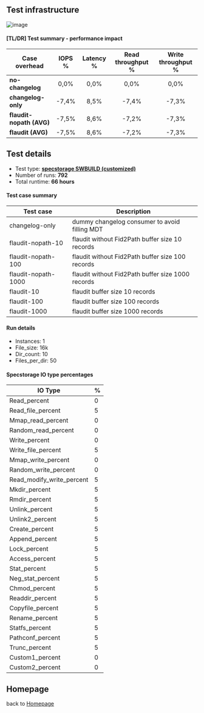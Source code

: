 
## Test infrastructure
![image](https://user-images.githubusercontent.com/67744347/191753483-5bf7a14b-99e2-463b-8aa0-18b822a1786a.png)

#### [TL/DR] Test summary - performance impact
Case overhead | IOPS % | Latency % | Read throughput % | Write throughput %
--- | :---: | :---: | :---: | :---:
 **no-changelog** | 0,0% | 0,0% | 0,0% | 0,0%
 **changelog-only** | -7,4% | 8,5% | -7,4% | -7,3%
 **flaudit-nopath (AVG)** | -7,5% | 8,6% | -7,2% | -7,3%
 **flaudit (AVG)** | -7,5% | 8,6% | -7,2% | -7,3%
 
## Test details
- Test type: **[specstorage SWBUILD (customized)](https://github.com/DDNeu/flaudit/blob/main/PERFORMANCE.md#specstorage-io-type-percentages)**
- Number of runs: **792**
- Total runtime: **66 hours**

#### Test case summary
Test case | Description
--- | --- 
changelog-only | dummy changelog consumer to avoid filling MDT	
flaudit-nopath-10 | flaudit without Fid2Path buffer size 10 records	
flaudit-nopath-100 | flaudit without Fid2Path buffer size 100 records	
flaudit-nopath-1000 | flaudit without Fid2Path buffer size 1000 records	
flaudit-10 | flaudit buffer size 10 records	
flaudit-100 | flaudit buffer size 100 records	
flaudit-1000 | flaudit buffer size 1000 records	

 
#### Run details
- Instances: 1
- File_size: 16k
- Dir_count: 10
- Files_per_dir: 50

#### Specstorage IO type percentages

IO Type | %
--- | --- 	
Read_percent	 | 	0
Read_file_percent	 | 	5
Mmap_read_percent	 | 	0
Random_read_percent	 | 	0
Write_percent	 | 	0
Write_file_percent	 | 	5
Mmap_write_percent	 | 	0
Random_write_percent	 | 	0
Read_modify_write_percent	 | 	5
Mkdir_percent	 | 	5
Rmdir_percent	 | 	5
Unlink_percent	 | 	5
Unlink2_percent	 | 	5
Create_percent	 | 	5
Append_percent	 | 	5
Lock_percent	 | 	5
Access_percent	 | 	5
Stat_percent	 | 	5
Neg_stat_percent	 | 	5
Chmod_percent	 | 	5
Readdir_percent	 | 	5
Copyfile_percent	 | 	5
Rename_percent	 | 	5
Statfs_percent	 | 	5
Pathconf_percent	 | 	5
Trunc_percent	 | 	5
Custom1_percent	 | 	0
Custom2_percent	 | 	0


Homepage
---------------
back to [Homepage](README.md) 
